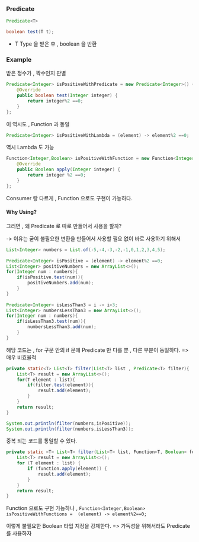 ### Predicate

```java
Predicate<T>
```

```java
boolean test(T t);
```

- T Type 을 받은 후 , boolean 을 반환

### Example

받은 정수가 , 짝수인지 판별

```java
Predicate<Integer> isPositiveWithPredicate = new Predicate<Integer>() {  
    @Override  
    public boolean test(Integer integer) {  
        return integer%2 ==0;  
    }  
};
```

이 역시도 , Function 과 동일

```java
Predicate<Integer> isPositiveWithLambda = (element) -> element%2 ==0;
```

역시 Lambda 도 가능


```java
Function<Integer,Boolean> isPositiveWithFunction = new Function<Integer, Boolean>() {  
    @Override  
    public Boolean apply(Integer integer) {  
        return integer %2 ==0;  
    }  
};
```

Consumer 랑 다르게 , Function 으로도 구현이 가능하다.

#### Why Using?

그러면 , 왜 Predicate 로 따로 만들어서 사용을 할까?

-> 이유는 굳이 불필요한 변환을 만들어서 사용할 필요 없이 바로 사용하기 위해서

```java
List<Integer> numbers = List.of(-5,-4,-3,-2,-1,0,1,2,3,4,5);  
  
Predicate<Integer> isPositive = (element) -> element%2 ==0;  
List<Integer> positiveNumbers = new ArrayList<>();  
for(Integer num : numbers){  
    if(isPositive.test(num)){  
        positiveNumbers.add(num);  
    }  
}  
  
Predicate<Integer> isLessThan3 = i -> i<3;  
List<Integer> numbersLessThan3 = new ArrayList<>();  
for(Integer num : numbers){  
    if(isLessThan3.test(num)){  
        numbersLessThan3.add(num);  
    }  
}
```

해당 코드는 , for 구문 안의 if 문에 Predicate 만 다를 뿐 , 다른 부분이 동일하다.
=> 매우 비효율적

```java
private static<T> List<T> filter(List<T> list , Predicate<T> filter){  
    List<T> result = new ArrayList<>();  
    for(T element : list){  
        if(filter.test(element)){  
            result.add(element);  
        }  
    }  
    return result;  
}

System.out.println(filter(numbers,isPositive));  
System.out.println(filter(numbers,isLessThan3));
```

중복 되는 코드를 통일할 수 있다.


```java
private static <T> List<T> filter(List<T> list, Function<T, Boolean> function) {  
    List<T> result = new ArrayList<>();  
    for (T element : list) {  
        if (function.apply(element)) {  
            result.add(element);  
        }  
    }  
    return result;  
}
```

Function 으로도 구현 가능하나 , 
`Function<Integer,Boolean> isPositiveWithFunctions =  (element) -> element%2==0;`

이렇게 불필요한 Boolean 타입 지정을 강제한다.
=> 가독성을 위해서라도 Predicate 를 사용하자
